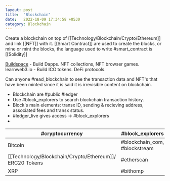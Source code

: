 ```yaml
---
layout: post
title:  "Blockchain"
date:   2022-18-09 17:34:58 +0530
category: Blockchain
---
```


Create a blockchain on top of [[Technology/Blockchain/Crypto/Ethereum]] and link [[NFT]] with it.
[[Smart Contract]] are used to create the blocks, or mine or mint the blocks, the language used to write #smart_contract is [[Solidity]]

[Buildspace](https://buildspace.so) - Build Dapps. NFT collections, NFT browser games.
learnweb3.io - Build ICO tokens. DeFi protocols.

Can anyone #read_blockchain to see the transaction data and NFT's that have been minted since it is said it is irrevisible content on blockchain.

- Blockchain are #public #ledger
- Use #block_explorers to search blockchain transaction history.
- Block's main elements: transx ID, sending & recieving address, associated fees and transx status.
- #ledger_live gives access →  #block_explorers 
- 
| #cryptocurrency | #block_explorers |
| ----- | ------ |
| Bitcoin | #blockchain_com, #blockstream |
| [[Technology/Blockchain/Crypto/Ethereum]]/ ERC20 Tokens | #etherscan 
|XRP| #bithomp |
